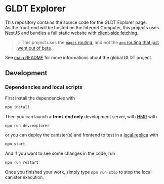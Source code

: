 # GLDT Explorer

This repository contains the source code for the GLDT Explorer page.  
As the front-end will be hosted on the Internet Computer, this projects uses [NextJS](https://nextjs.org/docs) and bundles a full static website with [client-side fetching](https://nextjs.org/docs/pages/building-your-application/data-fetching/client-side).

> :bulb: This project uses the [`pages` routing](https://nextjs.org/docs/getting-started/project-structure#pages-routing-conventions), and not the [`app` routing that just went out of beta](https://nextjs.org/blog/next-13-4#nextjs-app-router).

See [main README](../README.md) for more informations about the global GLDT project.

## Development
### Dependencies and local scripts

First install the dependencies with

```sh
npm install
```

Then you can launch a **front-end only** development server, with [HMR](https://webpack.js.org/concepts/hot-module-replacement/) with

```sh
npm run dev:explorer
```

or you can deploy the canister(s) and frontend to test in a [local replica](https://internetcomputer.org/docs/current/references/cli-reference/dfx-start#local-server-configuration) with

```sh
npm start
```

And if you want to see some changes in the code, run

```sh
npm run restart
```

Once you finished your work, simply type `npm run stop` to stop the local canister execution.
